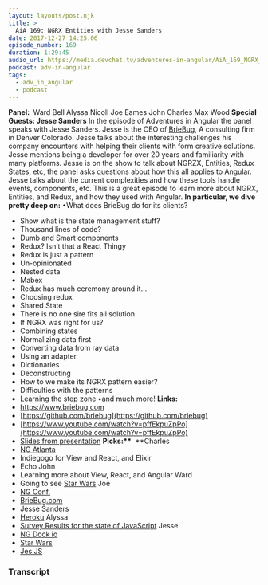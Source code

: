 ```yaml
---
layout: layouts/post.njk
title: >
  AiA 169: NGRX Entities with Jesse Sanders
date: 2017-12-27 14:25:06
episode_number: 169
duration: 1:29:45
audio_url: https://media.devchat.tv/adventures-in-angular/AiA_169_NGRX_Entities_with_Jesse_Sanders.mp3
podcast: adv-in-angular
tags:
  - adv_in_angular
  - podcast
---
```


**Panel:&nbsp;** Ward Bell Alyssa Nicoll Joe Eames John Charles Max Wood **Special Guests: Jesse Sanders** In the episode of Adventures in Angular the panel speaks with Jesse Sanders. Jesse is the CEO of [BrieBug](https://www.briebug.com), A consulting firm in Denver Colorado. Jesse talks about the interesting challenges his company encounters with helping their clients with form creative solutions. Jesse mentions being a developer for over 20 years and familiarity with many platforms. Jesse is on the show to talk about NGRZX, Entities, Redux States, etc, the panel asks questions about how this all applies to Angular. Jesse talks about the current complexities and how these tools handle events, components, etc. This is a great episode to learn more about NGRX, Entities, and Redux, and how they used with Angular. **In particular, we dive pretty deep on:** •What does BrieBug do for its clients?

- Show what is the state management stuff?
- Thousand lines of code?
- Dumb and Smart components
- Redux? Isn’t that a React Thingy
- Redux is just a pattern
- Un-opinionated
- Nested data
- Mabex
- Redux has much ceremony around it…
- Choosing redux
- Shared State
- There is no one sire fits all solution
- If NGRX was right for us?
- Combining states
- Normalizing data first
- Converting data from ray data
- Using an adapter
- Dictionaries
- Deconstructing
- How to we make its NGRX pattern easier?
- Difficulties with the patterns
- Learning the step zone
  •and much more! **Links:&nbsp;**
- https://www.briebug.com
- [https://github.com/briebug](https://github.com/briebug)
- [https://www.youtube.com/watch?v=pffEkpuZpPo](https://www.youtube.com/watch?v=pffEkpuZpPo)
- [Slides from presentation](https://briebug.github.io/presentations/conferences/2017/ng-mix/redux-modeling-state/#/)
  **Picks:\*\*** &nbsp;\*\*Charles
- [NG Atlanta](https://ng-atl.org)
- Indiegogo for View and React, and Elixir
- Echo
  John
- Learning more about View, React, and Angular
  Ward
- Going to see [Star Wars](https://www.starwars.com)
  Joe
- [NG Conf.](https://www.ng-conf.org)
- [BrieBug.com](https://BrieBug.com)
- Jesse Sanders
- [Heroku](https://www.heroku.com)
  Alyssa
- [Survey Results for the state of JavaScript](https://stateofjs.com)
  Jesse
- [NG Dock io](https://www.npmjs.com/package/ng-dock-panel)
- [Star Wars](https://www.starwars.com)
- [Jes JS](https://www.npmjs.com/package/node-jes)

### Transcript
